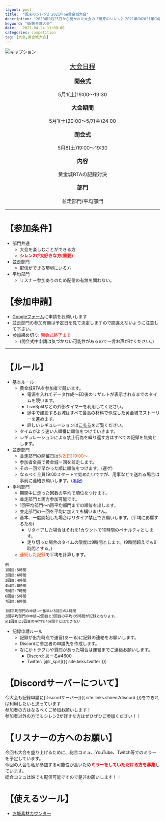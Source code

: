 ```yaml
---
layout: post
title:  "風来のシレン2 2021年GW黄金城大会"
description: "2020年9月25日から開かれた大会の「風来のシレン2 2021年GW2021年GW黄金城大会」の概要です"
keyword: "GW黄金城大会"
date:   2021-04-24 11:00:00
categories: competition
tag: [大会,黄金城大会]
---
```


![キャプション]({{site.baseurl}}/images/2021_golden_castle_competition.png)

<div class="schedule">
    <p class="top" ><u>大会日程</u></p>
    <p class="things">開会式</p>
    <p class="contents">5月1(土)19:00～19:30</p>
    <p class="things">大会期間</p>
    <p class="contents">5月1(土)20:00～5/7(金)24:00</p>
    <p class="things">閉会式</p>
    <p class="contents">5月8(土)19:00～19:30</p>
    <p class="things">内容</p>
    <p class="contents">黄金城RTAの記録対決</p>
    <p class="things">部門</p>
    <p class="contents">並走部門/平均部門</p>
</div>

---

# 【参加条件】
- 部門共通
  - 大会を楽しむことができる方
  - **<font color="red">シレン2が大好きな方(重要)</font>**
- 並走部門
  - 配信ができる環境にいる方
- 平均部門
  - リスナー参加ありのため配信の有無を問わない。

# 【参加申請】

- [Googleフォーム](https://forms.gle/dvqU5N9fNFMwFL1k7)に申請をお願いします
- 並走部門の参加有無は予定日を見て決定しますので間違えないように注意して下さい。
- 参加締め切り: <font color="red">開会式終了まで</font>
  - (開会式中申請は気づかない可能性があるので一言お声がけください。)

---

# 【ルール】

- 基本ルール
  - 黄金城RTAを参加者で競います。
    - 電源を入れてデータ作成～ED後のリザルトが表示されるまでのタイムを競います。
    - LiveSplitなどの外部タイマーを利用してください。
    - 途中で建設するお城はすべて最高の材料で作成した黄金城でストーリーを進めます。
    - 詳しいレギュレーションは[こちら](/speedrun/2021/04/24/ta-regulation#黄金城rta)をご覧ください。
  - タイムがより速い人順番に順位をつけていきます。
  - レギュレーションによる禁止行為を繰り返す方はすべての記録を無効とします。
- 並走部門
  - 並走部門の開催日は<font color="OrangeRed">5/2(日)19:00～</font>
  - 参加者全員で黄金城一回を並走します。
  - その一回で早かった順に順位をつけます。(運ゲ)
  - なるべく全員19:00スタートで始めたいですが、用事などで送れる場合は事前に連絡お願いします。<font color="blue">(追記)</font>
- 平均部門
  - 期間中に走った回数の平均で順位をつけます。
  - 並走部門と両方参加可能です。
  - 1回平均部門～n回平均部門までの順位を出します。
  - 並走部門の一回を平均に加えても構いません。
  - 基本、一度開始した場合はリタイア禁止でお願いします。(平均に影響するため)
    - リタイアした場合はそれを1カウントで10時間のペナルティとします。
    - 走り切った場合のタイムの限度は9時間とします。(9時間超えでも9時間とする。)
  - <span style="color:OrangeRed;">連続した記録</span>で平均を計算します。

```
例
1回目:5時間
2回目:6時間
3回目:4時間
4回目:8時間
5回目:7時間
6回目:5時間
7回目:6時間

1回平均部門の申請→一番早い3回目の4時間
2回平均部門の申請→2回目と3回目の平均の5時間が記録となります。
※1回目と3回目の平均で4時間半とはできない
```

- 記録申請ルール
  - 記録が出た時点で運営(あーる)に記録の連絡をお願いします。
  - Discordに参加者の申請先を作成します。
  - なにかトラブルや質問があった場合は運営までご連絡お願いします。
    - Discord: あーる#4600
    - Twitter: [@r_sprl]({{ site.links.twitter }})

# 【Discordサーバーについて】

今大会も記録申請に[Discordサーバー]({{ site.links.shiren2discord }})をできれば利用したいと思っています  
参加者の方はなるべくご参加お願いします！  
参加者以外の方でもシレン2が好きな方はぜひぜひご参加ください！！

# 【リスナーの方へのお願い】
今回も大会を盛り上げるために、総合コミュ、YouTube、Twitch等でのミラーを予定しています。  
今回の大会も私が参加する可能性が高いため<span style="color:red;">**ミラーをしていただける方を募集**</span>しています。  
総合コミュは誰でも配信可能ですので是非お願いします！！

# 【使えるツール】
- [お城素材カウンター](https://shiren2.herokuapp.com/tool/counter)

<style>
    .schedule {
        text-align: center;
    }

    .top{
        font-size: 150%;
    }

    .things {
        font-size: 130%;
        font-weight:bold;
    }

    .contents {
        font-size: 115%;
    }
</style>

